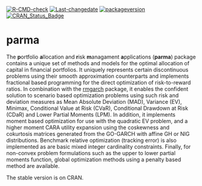 
[![R-CMD-check](https://github.com/alexios/parma/workflows/R-CMD-check/badge.svg)](https://github.com/alexios/parma/actions)
[![Last-changedate](https://img.shields.io/badge/last%20change-2022--06--13-yellowgreen.svg)](/commits/master)
[![packageversion](https://img.shields.io/badge/Package%20version-1.6-orange.svg?style=flat-square)](commits/master)
[![CRAN_Status_Badge](https://www.r-pkg.org/badges/version/parma)](https://cran.r-project.org/package=parma)

# parma

The **p**ortfolio **a**llocation and **r**isk **m**anagament
**a**pplications (**parma**) package contains a unique set of methods
and models for the optimal allocation of capital in financial
portfolios. It uniquely represents certain discontinuous problems using
their smooth approximation counterparts and implements fractional based
programming for the direct optimization of risk-to-reward ratios. In
combination with the [rmgarch](https://github.com/alexiosg/rmgarch)
package, it enables the confident solution to scenario based
optimization problems using such risk and deviation measures as Mean
Absolute Deviation (MAD), Variance (EV), Minimax, Conditional Value at
Risk (CVaR), Conditional Drawdown at Risk (CDaR) and Lower Partial
Moments (LPM). In addition, it implements moment based optimization for
use with the quadratic EV problem, and a higher moment CARA utility
expansion using the coskewness and cokurtosis matrices generated from
the GO-GARCH with affine GH or NIG distributions. Benchmark relative
optimization (tracking error) is also implemented as are basic mixed
integer cardinality constraints. Finally, for non-convex problem
formulations such as the upper to lower partial moments function, global
optimization methods using a penalty based method are available.

The stable version is on CRAN.
